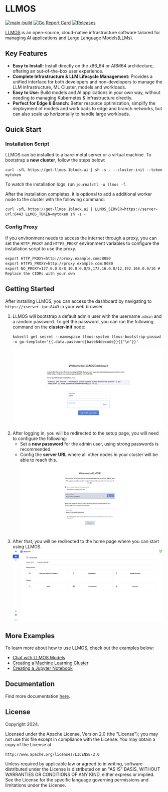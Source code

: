 # LLMOS
[![main-build](https://github.com/llmos-ai/llmos/actions/workflows/release-main.yaml/badge.svg)](https://github.com/llmos-ai/llmos/actions/workflows/release-main.yaml)
[![Go Report Card](https://goreportcard.com/badge/github.com/llmos-ai/llmos)](https://goreportcard.com/report/github.com/llmos-ai/llmos)
[![Releases](https://img.shields.io/github/release/llmos-ai/llmos.svg)](https://github.com/llmos-ai/llmos/releases)

[LLMOS](https://llmos.1block.ai/) is an open-source, cloud-native infrastructure software tailored for managing AI applications and Large Language Models(LLMs).

## Key Features
- **Easy to Install:** Install directly on the x86_64 or ARM64 architecture, offering an out-of-the-box user experience.
- **Complete Infrastructure & LLM Lifecycle Management:** Provides a unified interface for both developers and non-developers to manage the LLM infrastructure, ML Cluster, models and workloads.
- **Easy to Use:** Build models and AI applications in your own way, without needing to managing Kubernetes & infrastructure directly.
- **Perfect for Edge & Branch:** Better resource optimization, simplify the deployment of models and workloads to edge and branch networks, but can also scale up horizontally to handle large workloads.

## Quick Start

### Installation Script

LLMOS can be installed to a bare-metal server or a virtual machine. To bootstrap a **new cluster**, follow the steps below:

```shell
curl -sfL https://get-llmos.1block.ai | sh -s - --cluster-init --token mytoken
```

To watch the installation logs, run `journalctl -u llmos -f`.

After the installation completes, it is optional to add a additional worker node to the cluster with the following command:
```shell
curl -sfL https://get-llmos.1block.ai | LLMOS_SERVER=https://server-url:6443 LLMOS_TOKEN=mytoken sh -s -
```

### Config Proxy
If you environment needs to access the internet through a proxy, you can set the `HTTP_PROXY` and `HTTPS_PROXY` environment variables to configure the installation script to use the proxy.

```shell
export HTTP_PROXY=http://proxy.example.com:8080
export HTTPS_PROXY=http://proxy.example.com:8080
export NO_PROXY=127.0.0.0/8,10.0.0.0/8,172.16.0.0/12,192.168.0.0/16 # Replace the CIDRs with your own
```

## Getting Started

After installing LLMOS, you can access the dashboard by navigating to `https://<server-ip>:8443` in your web browser.

1. LLMOS will bootstrap a default admin user with the username `admin` and a random password. To get the password, you can run the following command on the **cluster-init** node:
    ```shell
    kubectl get secret --namespace llmos-system llmos-bootstrap-passwd -o go-template='{{.data.password|base64decode}}{{"\n"}}'
    ```
   ![first-login](./assets/docs/auth-first-login.png)
1. After logging in, you will be redirected to the setup page, you will need to configure the following:
    - Set a **new password** for the admin user, using strong passwords is recommended.
    - Config the **server URL** where all other nodes in your cluster will be able to reach this.
      ![setup](./assets/docs/auth-first-login-setup.png)
1. After that, you will be redirected to the home page where you can start using LLMOS.
   ![home-page](./assets/docs/home-page.png)

## More Examples

To learn more about how to use LLMOS, check out the examples below:

- [Chat with LLMOS Models](https://llmos.1block.ai/docs/user_guide/llm_management/serve/)
- [Creating a Machine Learning Cluster](https://llmos.1block.ai/docs/user_guide/ml_clusters)
- [Creating a Jupyter Notebook](https://llmos.1block.ai/docs/user_guide/llm_management/notebooks/#create-a-notebook)

## Documentation
Find more documentation [here](https://llmos.1block.ai/docs/).

## License

Copyright 2024.

Licensed under the Apache License, Version 2.0 (the "License");
you may not use this file except in compliance with the License.
You may obtain a copy of the License at

    http://www.apache.org/licenses/LICENSE-2.0

Unless required by applicable law or agreed to in writing, software
distributed under the License is distributed on an "AS IS" BASIS,
WITHOUT WARRANTIES OR CONDITIONS OF ANY KIND, either express or implied.
See the License for the specific language governing permissions and
limitations under the License.

